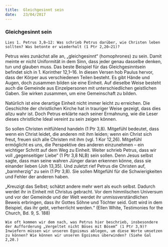```yaml
---
title:  Gleichgesinnt sein
date:   23/04/2017
---
```


### Gleichgesinnt sein 

`Lies 1. Petrus 3,8–12: Was schrieb Petrus darüber, wie Christen leben sollten? Was betonte er wiederholt (1 Ptr 2,20–21)?` 

Petrus wies zunächst alle an, „gleichgesinnt“ (homophrones) zu sein. Damit meinte er nicht Uniformität in dem Sinn, dass jeder genau dasselbe denken, tun und glauben muss. Das beste Beispiel für das Gleichgesinntsein befindet sich in 1. Korinther 12,1–16. In diesen Versen hob Paulus hervor, dass der Körper aus verschiedenen Teilen besteht. Es gibt Hände und Augen, doch zusammen bilden sie eine Einheit. Auf dieselbe Weise besteht auch die Gemeinde aus Einzelpersonen mit unterschiedlichen geistlichen Gaben. Sie wirken zusammen, um eine Gemeinschaft zu bilden. 

Natürlich ist eine derartige Einheit nicht immer leicht zu erreichen. Die Geschichte der christlichen Kirche hat in trauriger Weise gezeigt, dass dies allzu wahr ist. Doch Petrus erklärte nach seiner Ermahnung, wie die Leser dieses christliche Ideal vereint zu sein zeigen können. 

So sollen Christen mitfühlend handeln (1 Ptr 3,8). Mitgefühl bedeutet, dass wenn ein Christ leidet, die anderen mit ihm leiden; wenn ein Christ sich freut, freuen sich alle Christen mit ihm (vgl. 1 Kor 12,26). Mitgefühl ermöglicht es uns, die Perspektive des anderen einzunehmen – ein wichtiger Schritt auf dem Weg zu Einheit. Weiter schrieb Petrus, dass wir voll „gegenseitiger Liebe“ (1 Ptr 3,8 NLB) sein sollen. Denn Jesus selbst sagte, dass man seine wahren Jünger daran erkennen könne, dass sie einander lieben (Joh 13,35). Und zuletzt rief Petrus die Christen auf, „barmherzig“ zu sein (1 Ptr 3,8). Sie sollen Mitgefühl für die Schwierigkeiten und Fehler der anderen haben. 

„Kreuzigt das Selbst; schätzt andere mehr wert als euch selbst. Dadurch werdet ihr in Einheit mit Christus gebracht. Vor dem himmlischen Universum und vor der Gemeinde und der Welt werdet ihr unmissverständlichen Beweis erbringen, dass ihr Gottes Söhne und Töchter seid. Gott wird in dem Beispiel, das ihr gebt, verherrlicht werden.“ (Ellen White, Testimonies for the Church, Bd. 9, S. 188) 

`Wie oft kommen wir dem nach, was Petrus hier beschrieb, insbesondere der Aufforderung „Vergeltet nicht Böses mit Bösem“ (1 Ptr 3,9)? Inwiefern müssen wir unseren Egoismus ablegen, um diese Worte umsetzen zu können? Wie können wir unseren Egoismus überwinden? (Siehe Gal 2,20.)` 
